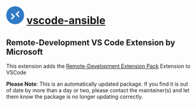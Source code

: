 # <img src="https://github.com/simeononsecurity/chocolateypackages/blob/main/VSCode-Remote-Development/logos/Microsoft.VisualStudio.Services.Icons.png?raw=true" width="48" height="48"/> [vscode-ansible](https://github.com/simeononsecurity/chocolateypackages/blob/main/VSCode-Remote-Development/logos/Microsoft.VisualStudio.Services.Icons.png?raw=true)

## Remote-Development VS Code Extension by Microsoft

This extension adds the [Remote-Development Extension Pack](https://marketplace.visualstudio.com/items?itemName=ms-vscode-remote.vscode-remote-extensionpack) Extension to VSCode

**Please Note**: This is an automatically updated package. If you find it is
out of date by more than a day or two, please contact the maintainer(s) and
let them know the package is no longer updating correctly.
